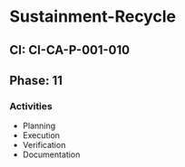 # Sustainment-Recycle

## CI: CI-CA-P-001-010
## Phase: 11

### Activities
- Planning
- Execution
- Verification
- Documentation
